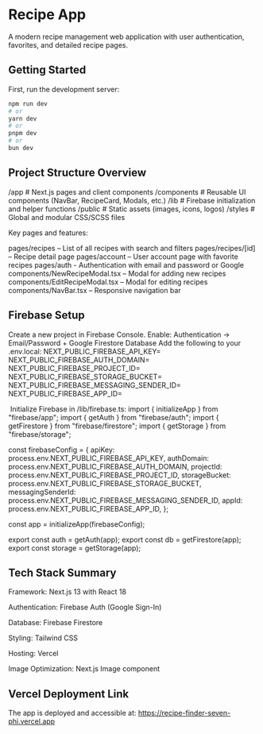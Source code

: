 # Recipe App

A modern recipe management web application with user authentication, favorites, and detailed recipe pages.

## Getting Started

First, run the development server:

```bash
npm run dev
# or
yarn dev
# or
pnpm dev
# or
bun dev
```

## Project Structure Overview

/app # Next.js pages and client components
/components # Reusable UI components (NavBar, RecipeCard, Modals, etc.)
/lib # Firebase initialization and helper functions
/public # Static assets (images, icons, logos)
/styles # Global and modular CSS/SCSS files

Key pages and features:

pages/recipes – List of all recipes with search and filters
pages/recipes/[id] – Recipe detail page
pages/account – User account page with favorite recipes
pages/auth - Authentication with email and password or Google
components/NewRecipeModal.tsx – Modal for adding new recipes
components/EditRecipeModal.tsx – Modal for editing recipes
components/NavBar.tsx – Responsive navigation bar

## Firebase Setup

Create a new project in Firebase Console.
Enable:
Authentication → Email/Password + Google
Firestore Database
Add the following to your .env.local:
NEXT_PUBLIC_FIREBASE_API_KEY=
NEXT_PUBLIC_FIREBASE_AUTH_DOMAIN=
NEXT_PUBLIC_FIREBASE_PROJECT_ID=
NEXT_PUBLIC_FIREBASE_STORAGE_BUCKET=
NEXT_PUBLIC_FIREBASE_MESSAGING_SENDER_ID=
NEXT_PUBLIC_FIREBASE_APP_ID=

​
Initialize Firebase in /lib/firebase.ts:
import { initializeApp } from "firebase/app";
import { getAuth } from "firebase/auth";
import { getFirestore } from "firebase/firestore";
import { getStorage } from "firebase/storage";

const firebaseConfig = {
apiKey: process.env.NEXT_PUBLIC_FIREBASE_API_KEY,
authDomain: process.env.NEXT_PUBLIC_FIREBASE_AUTH_DOMAIN,
projectId: process.env.NEXT_PUBLIC_FIREBASE_PROJECT_ID,
storageBucket: process.env.NEXT_PUBLIC_FIREBASE_STORAGE_BUCKET,
messagingSenderId: process.env.NEXT_PUBLIC_FIREBASE_MESSAGING_SENDER_ID,
appId: process.env.NEXT_PUBLIC_FIREBASE_APP_ID,
};

const app = initializeApp(firebaseConfig);

export const auth = getAuth(app);
export const db = getFirestore(app);
export const storage = getStorage(app);

## Tech Stack Summary

Framework: Next.js 13 with React 18

Authentication: Firebase Auth (Google Sign-In)

Database: Firebase Firestore

Styling: Tailwind CSS

Hosting: Vercel

Image Optimization: Next.js Image component

## Vercel Deployment Link

The app is deployed and accessible at:
https://recipe-finder-seven-phi.vercel.app
